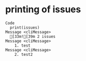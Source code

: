# printing of issues

    Code
      print(issues)
    Message <cliMessage>
      [33m![39m 2 issues
    Message <cliMessage>
        1. test
    Message <cliMessage>
        2. test2


